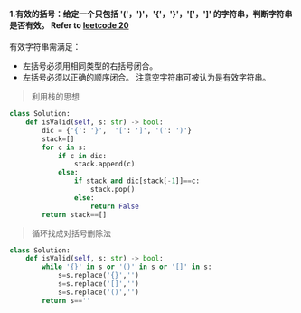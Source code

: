 #### 1.有效的括号：给定一个只包括 '('，')'，'{'，'}'，'['，']' 的字符串，判断字符串是否有效。 Refer to [leetcode 20](https://leetcode-cn.com/problems/valid-parentheses/)
有效字符串需满足：
* 左括号必须用相同类型的右括号闭合。
* 左括号必须以正确的顺序闭合。
注意空字符串可被认为是有效字符串。

> 利用栈的思想
```python
class Solution:
    def isValid(self, s: str) -> bool:
        dic = {'{': '}',  '[': ']', '(': ')'}
        stack=[]
        for c in s:
            if c in dic:
                stack.append(c)
            else:
                if stack and dic[stack[-1]]==c:
                    stack.pop()
                else:
                    return False
        return stack==[]
```
> 循环找成对括号删除法
```python
class Solution:
    def isValid(self, s: str) -> bool:
        while '{}' in s or '()' in s or '[]' in s:
            s=s.replace('{}','')
            s=s.replace('[]','')
            s=s.replace('()','')
        return s==''
```
